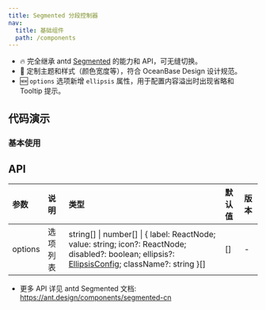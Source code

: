 ```yaml
---
title: Segmented 分段控制器
nav:
  title: 基础组件
  path: /components
---
```


- 🔥 完全继承 antd [Segmented](https://ant.design/components/segmented-cn) 的能力和 API，可无缝切换。
- 💄 定制主题和样式（颜色宽度等），符合 OceanBase Design 设计规范。
- 🆕 `options` 选项新增 `ellipsis` 属性，用于配置内容溢出时出现省略和 Tooltip 提示。

## 代码演示

### 基本使用

<code src="./demo/basic.tsx" title="基本"></code>

<code src="./demo/disabled.tsx" title="不可用"></code>

<code src="./demo/size.tsx" title="三种大小"></code>

<code src="./demo/block.tsx" title="block" description="block 属性使其撑满父元素宽度"></code>

<code src="./demo/ellipsis.tsx" title="省略" description="需要同时配置分段器的 block 和选项的 ellipsis 属性"></code>

## API

| 参数 | 说明 | 类型 | 默认值 | 版本 |
| :-- | :-- | :-- | :-- | :-- |
| options | 选项列表 | string[] \| number[] \| { label: ReactNode; value: string; icon?: ReactNode; disabled?: boolean; ellipsis?: [EllipsisConfig](https://ant.design/components/typography-cn#ellipsis); className?: string }[] | [] | - |

- 更多 API 详见 antd Segmented 文档: https://ant.design/components/segmented-cn
